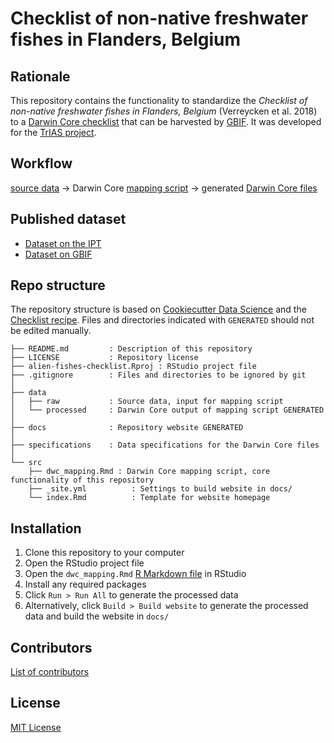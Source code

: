 # Checklist of non-native freshwater fishes in Flanders, Belgium

## Rationale

This repository contains the functionality to standardize the _Checklist of non-native freshwater fishes in Flanders, Belgium_ (Verreycken et al. 2018) to a [Darwin Core checklist](https://www.gbif.org/dataset-classes) that can be harvested by [GBIF](http://www.gbif.org). It was developed for the [TrIAS project](http://trias-project.be).

## Workflow

[source data](https://github.com/trias-project/alien-fishes-checklist/blob/master/data/raw) → Darwin Core [mapping script](http://trias-project.github.io/alien-fishes-checklist/dwc_mapping.html) → generated [Darwin Core files](https://github.com/trias-project/alien-fishes-checklist/blob/master/data/processed)

## Published dataset

* [Dataset on the IPT](https://ipt.inbo.be/resource?r=alien-fishes-checklist)
* [Dataset on GBIF](https://doi.org/10.15468/xvuzfh)

## Repo structure

The repository structure is based on [Cookiecutter Data Science](http://drivendata.github.io/cookiecutter-data-science/) and the [Checklist recipe](https://github.com/trias-project/checklist-recipe). Files and directories indicated with `GENERATED` should not be edited manually.

```
├── README.md         : Description of this repository
├── LICENSE           : Repository license
├── alien-fishes-checklist.Rproj : RStudio project file
├── .gitignore        : Files and directories to be ignored by git
│
├── data
│   ├── raw           : Source data, input for mapping script
│   └── processed     : Darwin Core output of mapping script GENERATED
│
├── docs              : Repository website GENERATED
│
├── specifications    : Data specifications for the Darwin Core files
│
└── src
    ├── dwc_mapping.Rmd : Darwin Core mapping script, core functionality of this repository
    ├── _site.yml          : Settings to build website in docs/
    └── index.Rmd          : Template for website homepage
```

## Installation

1. Clone this repository to your computer
2. Open the RStudio project file
3. Open the `dwc_mapping.Rmd` [R Markdown file](https://rmarkdown.rstudio.com/) in RStudio
4. Install any required packages
5. Click `Run > Run All` to generate the processed data
6. Alternatively, click `Build > Build website` to generate the processed data and build the website in `docs/`

## Contributors

[List of contributors](https://github.com/trias-project/alien-fishes-checklist/contributors)

## License

[MIT License](https://github.com/trias-project/alien-fishes-checklist/blob/master/LICENSE)
